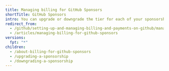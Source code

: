 ```yaml
---
title: Managing billing for GitHub Sponsors
shortTitle: GitHub Sponsors
intro: You can upgrade or downgrade the tier for each of your sponsorships.
redirect_from:
  - /github/setting-up-and-managing-billing-and-payments-on-github/managing-billing-for-github-sponsors
  - /articles/managing-billing-for-github-sponsors
versions:
  fpt: "*"
children:
  - /about-billing-for-github-sponsors
  - /upgrading-a-sponsorship
  - /downgrading-a-sponsorship
---
```


